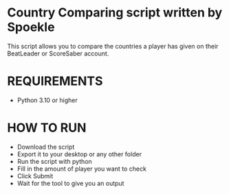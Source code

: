 # Country Comparing script written by Spoekle

This script allows you to compare the countries a player has given on their BeatLeader or ScoreSaber account.

# REQUIREMENTS
- Python 3.10 or higher

# HOW TO RUN
- Download the script
- Export it to your desktop or any other folder
- Run the script with python
- Fill in the amount of player you want to check
- Click Submit
- Wait for the tool to give you an output
